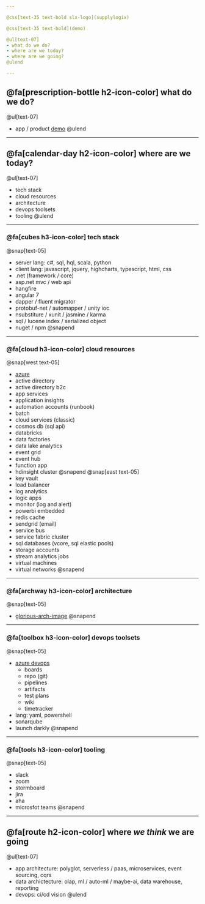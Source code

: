 ```yaml
---

@css[text-35 text-bold slx-logo](supplylogix)

@css[text-35 text-bold](demo)

@ul[text-07]
- what do we do?
- where are we today?
- where are we going?
@ulend

---
```


## @fa[prescription-bottle h2-icon-color] what do we do?
@ul[text-07]
- app / product [demo](https://qa.supplylogix.com)
@ulend

---

## @fa[calendar-day h2-icon-color] where are we today?
@ul[text-07]
- tech stack
- cloud resources
- architecture
- devops toolsets
- tooling
@ulend

---

### @fa[cubes h3-icon-color] tech stack
@snap[text-05]
- server lang: c#, sql, hql, scala, python
- client lang: javascript, jquery, highcharts, typescript, html, css
- .net (framework / core)
- asp.net mvc / web api
- hangfire
- angular 7
- dapper / fluent migrator
- protobuf-net / automapper / unity ioc
- nsubstiture / xunit / jasmine / karma
- sql / lucene index / serialized object
- nuget / npm
@snapend

---

### @fa[cloud h3-icon-color] cloud resources
@snap[west text-05]
- [azure](https://portal.azure.com)
- active directory
- active directory b2c
- app services
- application insights
- automation accounts (runbook)
- batch
- cloud services (classic)
- cosmos db (sql api)
- databricks
- data factories
- data lake analytics
- event grid
- event hub
- function app
- hdinsight cluster
@snapend
@snap[east text-05]
- key vault
- load balancer
- log analytics
- logic apps
- monitor (log and alert)
- powerbi embedded
- redis cache
- sendgrid (email)
- service bus
- service fabric cluster
- sql databases (vcore, sql elastic pools)
- storage accounts
- stream analytics jobs
- virtual machines
- virtual networks
@snapend

---

### @fa[archway h3-icon-color] architecture
@snap[text-05]
- [glorious-arch-image](https://dev.azure.com/supplylogix/Internal/_git/InterviewProject?path=%2Finterview-questions%2Fslx-architecture.pdf&version=GBmaster)
@snapend

---

### @fa[toolbox h3-icon-color] devops toolsets
@snap[text-05]
- [azure devops](https://dev.azure.com/supplylogix)
  - boards
  - repo (git)
  - pipelines
  - artifacts
  - test plans
  - wiki
  - timetracker
- lang: yaml, powershell
- sonarqube
- launch darkly
@snapend

---

### @fa[tools h3-icon-color] tooling
@snap[text-05]
- slack
- zoom
- stormboard
- jira
- aha
- microsfot teams
@snapend

---

## @fa[route h2-icon-color] where _we think_ we are going
@ul[text-07]
- app architecture: polyglot, serverless / paas, microservices, event sourcing, cqrs
- data archictecture: olap, ml / auto-ml / maybe-ai, data warehouse, reporting
- devops: ci/cd vision
@ulend
